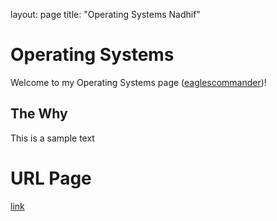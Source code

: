 layout: page
title: "Operating Systems Nadhif"

# Operating Systems

Welcome to my Operating Systems page ([eaglescommander](https://github.com/eaglescommander/))!

## The Why

This is a sample text

# URL Page

[link](https://eaglescommander.github.io/os201/url)
